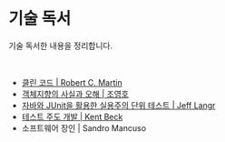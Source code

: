 # 기술 독서

기술 독서한 내용을 정리합니다.

<br>

- [클린 코드 | Robert C. Martin](./clean-code)
- [객체지향의 사실과 오해 | 조영호](./the-essence-of-object-orientation)
- [자바와 JUnit을 활용한 실용주의 단위 테스트 | Jeff Langr](./pragmatic-unit-testing-in-java-with-junit)
- [테스트 주도 개발 | Kent Beck](./test-driven-development)
- 소프트웨어 장인 | Sandro Mancuso
